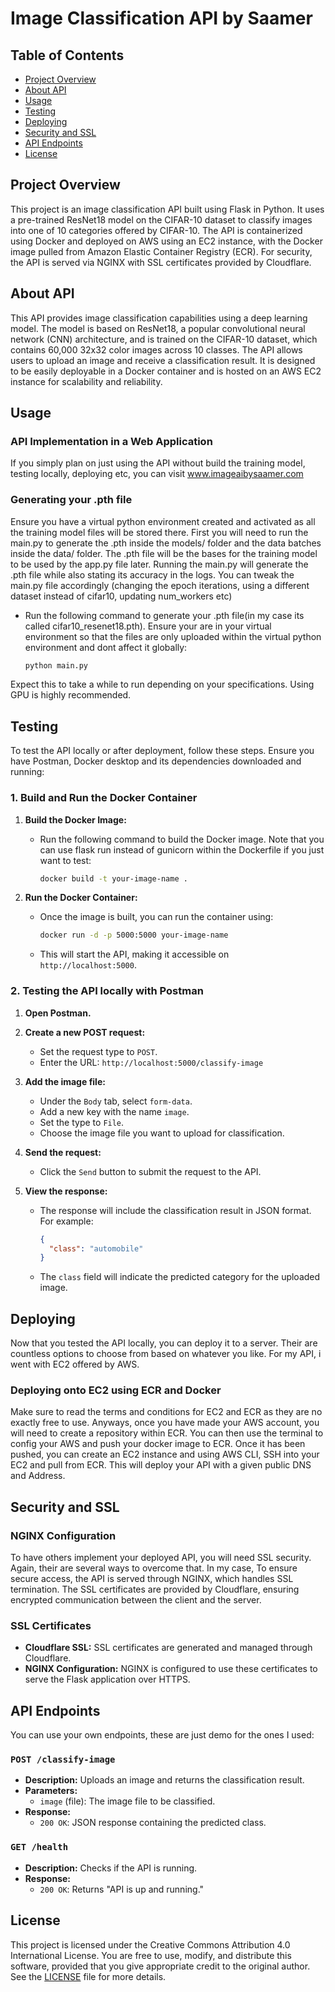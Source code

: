 # Image Classification API by Saamer

## Table of Contents
- [Project Overview](#project-overview)
- [About API](#About-Api)
- [Usage](#usage)
- [Testing](#testing)
- [Deploying](#deploying)
- [Security and SSL](#security-and-ssl)
- [API Endpoints](#api-endpoints)
- [License](#license)

## Project Overview
This project is an image classification API built using Flask in Python. It uses a pre-trained ResNet18 model on the CIFAR-10 dataset to classify images into one of 10 categories offered by CIFAR-10. The API is containerized using Docker and deployed on AWS using an EC2 instance, with the Docker image pulled from Amazon Elastic Container Registry (ECR). For security, the API is served via NGINX with SSL certificates provided by Cloudflare.

## About API
This API provides image classification capabilities using a deep learning model. The model is based on ResNet18, a popular convolutional neural network (CNN) architecture, and is trained on the CIFAR-10 dataset, which contains 60,000 32x32 color images across 10 classes. 
The API allows users to upload an image and receive a classification result. It is designed to be easily deployable in a Docker container and is hosted on an AWS EC2 instance for scalability and reliability.

## Usage

### API Implementation in a Web Application

If you simply plan on just using the API without build the training model, testing locally, deploying etc, you can visit www.imageaibysaamer.com 

### Generating your .pth file

Ensure you have a virtual python environment created and activated as all the training model files will be stored there.
First you will need to run the main.py to generate the .pth inside the models/ folder and the data batches inside the data/ folder. The .pth file will be the bases for the training model to be used by the app.py file later. Running the main.py will generate the .pth file while also stating its accuracy in the logs. You can tweak the main.py file accordingly (changing the epoch iterations, using a different dataset instead of cifar10, updating num_workers etc)
   - Run the following command to generate your .pth file(in my case its called cifar10_resenet18.pth). Ensure your are in your virtual environment so that the files are only uploaded within the virtual python environment and dont affect it globally:
     ```bash
     python main.py
     ```
Expect this to take a while to run depending on your specifications. Using GPU is highly recommended.

## Testing

To test the API locally or after deployment, follow these steps. Ensure you have Postman, Docker desktop and its dependencies downloaded and running:

### 1. Build and Run the Docker Container

1. **Build the Docker Image:**
   - Run the following command to build the Docker image. Note that you can use flask run instead of gunicorn within the Dockerfile if you just want to test:
     ```bash
     docker build -t your-image-name .
     ```

2. **Run the Docker Container:**
   - Once the image is built, you can run the container using:
     ```bash
     docker run -d -p 5000:5000 your-image-name
     ```
   - This will start the API, making it accessible on `http://localhost:5000`.

### 2. Testing the API locally with Postman

1. **Open Postman.**

2. **Create a new POST request:**
   - Set the request type to `POST`.
   - Enter the URL: `http://localhost:5000/classify-image` 

3. **Add the image file:**
   - Under the `Body` tab, select `form-data`.
   - Add a new key with the name `image`.
   - Set the type to `File`.
   - Choose the image file you want to upload for classification.

4. **Send the request:**
   - Click the `Send` button to submit the request to the API.

5. **View the response:**
   - The response will include the classification result in JSON format. For example:
     ```json
     {
       "class": "automobile"
     }
     ```
   - The `class` field will indicate the predicted category for the uploaded image.

## Deploying

Now that you tested the API locally, you can deploy it to a server. Their are countless options to choose from based on whatever you like. For my API, i went with EC2 offered by AWS. 

### Deploying onto EC2 using ECR and Docker

Make sure to read the terms and conditions for EC2 and ECR as they are no exactly free to use. Anyways, once you have made your AWS account, you will need to create a repository within ECR. You can then use the terminal to config your AWS and push your docker image to ECR. Once it has been pushed, you can create an EC2 instance and using AWS CLI, SSH into your EC2 and pull from ECR. This will deploy your API with a given public DNS and Address.

## Security and SSL

### NGINX Configuration

To have others implement your deployed API, you will need SSL security. Again, their are several ways to overcome that. In my case, To ensure secure access, the API is served through NGINX, which handles SSL termination. The SSL certificates are provided by Cloudflare, ensuring encrypted communication between the client and the server.

### SSL Certificates

- **Cloudflare SSL:** SSL certificates are generated and managed through Cloudflare.
- **NGINX Configuration:** NGINX is configured to use these certificates to serve the Flask application over HTTPS.

## API Endpoints

You can use your own endpoints, these are just demo for the ones I used:

### `POST /classify-image`
- **Description:** Uploads an image and returns the classification result.
- **Parameters:** 
  - `image` (file): The image file to be classified.
- **Response:**
  - `200 OK`: JSON response containing the predicted class.

### `GET /health`
- **Description:** Checks if the API is running.
- **Response:**
  - `200 OK`: Returns "API is up and running."


## License

This project is licensed under the Creative Commons Attribution 4.0 International License. You are free to use, modify, and distribute this software, provided that you give appropriate credit to the original author. See the [LICENSE](LICENSE) file for more details.


